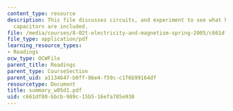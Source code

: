 ```yaml
---
content_type: resource
description: This file discusses circuits, and experiment to see what happens when
  capacitors are included.
file: /media/courses/8-02t-electricity-and-magnetism-spring-2005/c661df80bbcb989c15b516efa785e938_summary_w05d1.pdf
file_type: application/pdf
learning_resource_types:
- Readings
ocw_type: OCWFile
parent_title: Readings
parent_type: CourseSection
parent_uid: a1134647-b0ff-86e4-f59c-c1f6b99164df
resourcetype: Document
title: summary_w05d1.pdf
uid: c661df80-bbcb-989c-15b5-16efa785e938
---
```


